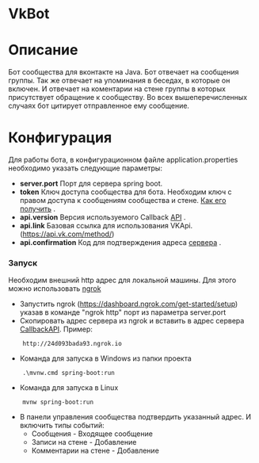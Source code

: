 # VkBot

# Описание
   Бот сообщества для вконтакте на Java. Бот отвечает на сообщения группы. Так же отвечает на упоминания в беседах, в которые он включен. И отвечает на коментарии на стене группы в которых присутствует обращение к сообществу. Во всех вышеперечисленных случаях бот цитирует отправленное ему сообщение.

# Конфигурация
Для работы бота, в конфигурационном файле application.properties необходимо указать следующие параметры:
  - **server.port**
    	Порт для сервера spring boot.
  - **token** 
	    Ключ доступа сообщества для бота. Необходим ключ с правом доступа к сообщениям сообщества и стене. [Как его получить](https://vk.com/dev/bizmessages_doc?f=1.1.%20%D0%9F%D0%BE%D0%BB%D1%83%D1%87%D0%B5%D0%BD%D0%B8%D0%B5%20%D0%BA%D0%BB%D1%8E%D1%87%D0%B0%20%D0%B4%D0%BE%D1%81%D1%82%D1%83%D0%BF%D0%B0%20%D0%B2%20%D0%BD%D0%B0%D1%81%D1%82%D1%80%D0%BE%D0%B9%D0%BA%D0%B0%D1%85%20%D1%81%D0%BE%D0%BE%D0%B1%D1%89%D0%B5%D1%81%D1%82%D0%B2%D0%B0) .
  - **api.version**
	    Версия используемого Callback [API](https://vk.com/dev/versions) . 
  - **api.link**
	    Базовая ссылка для использования VKApi. (https://api.vk.com/method/)
  - **api.confirmation**
	    Код для подтверждения адреса [сервера](https://vk.com/dev/callback_api?f=1.%20%D0%9F%D0%BE%D0%B4%D0%BA%D0%BB%D1%8E%D1%87%D0%B5%D0%BD%D0%B8%D0%B5%20Callback%20API) .

### Запуск
Необходим внешний http адрес для локальной машины. Для этого можно использовать [ngrok](https://ngrok.com/)

- Запустить ngrok (https://dashboard.ngrok.com/get-started/setup) указав в команде "ngrok http" порт из параметра server.port
- Скопировать адрес сервера из ngrok и вставить в адрес сервера [CallbackAPI](https://vk.com/dev/callback_api?f=1.%20%D0%9F%D0%BE%D0%B4%D0%BA%D0%BB%D1%8E%D1%87%D0%B5%D0%BD%D0%B8%D0%B5%20Callback%20API). Пример:
```
    http://24d093bada93.ngrok.io 
``` 
- Команда для запуска в Windows из папки проекта
```
    .\mvnw.cmd spring-boot:run
```
- Команда для запуска в Linux
```
    mvnw spring-boot:run
```
- В панели управления сообщества подтвердить указанный адрес. И включить типы событий: 
	- Сообщения - Входящее сообщение
	- Записи на стене - Добавление
	- Комментарии на стене - Добавление
